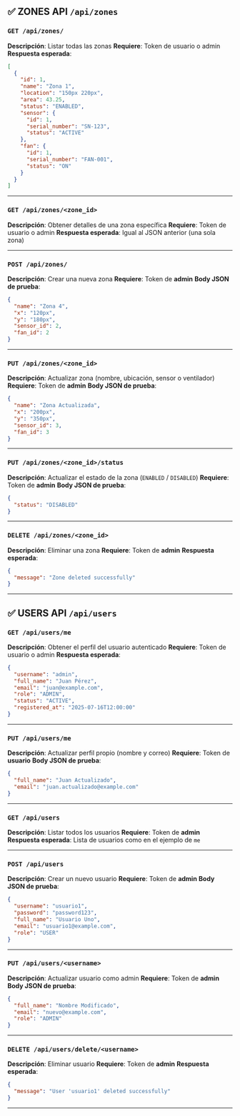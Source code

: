 ## ✅ **ZONES API** `/api/zones`

### `GET /api/zones/`

**Descripción**: Listar todas las zonas
**Requiere**: Token de usuario o admin
**Respuesta esperada**:

```json
[
  {
    "id": 1,
    "name": "Zona 1",
    "location": "150px 220px",
    "area": 43.25,
    "status": "ENABLED",
    "sensor": {
      "id": 1,
      "serial_number": "SN-123",
      "status": "ACTIVE"
    },
    "fan": {
      "id": 1,
      "serial_number": "FAN-001",
      "status": "ON"
    }
  }
]
```

---

### `GET /api/zones/<zone_id>`

**Descripción**: Obtener detalles de una zona específica
**Requiere**: Token de usuario o admin
**Respuesta esperada**: Igual al JSON anterior (una sola zona)

---

### `POST /api/zones/`

**Descripción**: Crear una nueva zona
**Requiere**: Token de **admin**
**Body JSON de prueba**:

```json
{
  "name": "Zona 4",
  "x": "120px",
  "y": "180px",
  "sensor_id": 2,
  "fan_id": 2
}
```

---

### `PUT /api/zones/<zone_id>`

**Descripción**: Actualizar zona (nombre, ubicación, sensor o ventilador)
**Requiere**: Token de **admin**
**Body JSON de prueba**:

```json
{
  "name": "Zona Actualizada",
  "x": "200px",
  "y": "350px",
  "sensor_id": 3,
  "fan_id": 3
}
```

---

### `PUT /api/zones/<zone_id>/status`

**Descripción**: Actualizar el estado de la zona (`ENABLED` / `DISABLED`)
**Requiere**: Token de **admin**
**Body JSON de prueba**:

```json
{
  "status": "DISABLED"
}
```

---

### `DELETE /api/zones/<zone_id>`

**Descripción**: Eliminar una zona
**Requiere**: Token de **admin**
**Respuesta esperada**:

```json
{
  "message": "Zone deleted successfully"
}
```

---

## ✅ **USERS API** `/api/users`

### `GET /api/users/me`

**Descripción**: Obtener el perfil del usuario autenticado
**Requiere**: Token de usuario o admin
**Respuesta esperada**:

```json
{
  "username": "admin",
  "full_name": "Juan Pérez",
  "email": "juan@example.com",
  "role": "ADMIN",
  "status": "ACTIVE",
  "registered_at": "2025-07-16T12:00:00"
}
```

---

### `PUT /api/users/me`

**Descripción**: Actualizar perfil propio (nombre y correo)
**Requiere**: Token de **usuario**
**Body JSON de prueba**:

```json
{
  "full_name": "Juan Actualizado",
  "email": "juan.actualizado@example.com"
}
```

---

### `GET /api/users`

**Descripción**: Listar todos los usuarios
**Requiere**: Token de **admin**
**Respuesta esperada**: Lista de usuarios como en el ejemplo de `me`

---

### `POST /api/users`

**Descripción**: Crear un nuevo usuario
**Requiere**: Token de **admin**
**Body JSON de prueba**:

```json
{
  "username": "usuario1",
  "password": "password123",
  "full_name": "Usuario Uno",
  "email": "usuario1@example.com",
  "role": "USER"
}
```

---

### `PUT /api/users/<username>`

**Descripción**: Actualizar usuario como admin
**Requiere**: Token de **admin**
**Body JSON de prueba**:

```json
{
  "full_name": "Nombre Modificado",
  "email": "nuevo@example.com",
  "role": "ADMIN"
}
```

---

### `DELETE /api/users/delete/<username>`

**Descripción**: Eliminar usuario
**Requiere**: Token de **admin**
**Respuesta esperada**:

```json
{
  "message": "User 'usuario1' deleted successfully"
}
```

---

